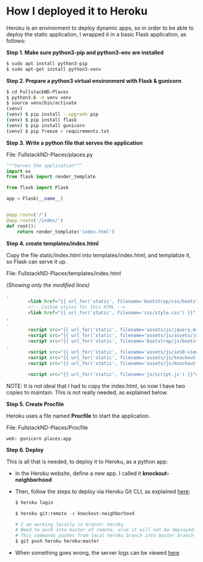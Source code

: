 # How I deployed it to Heroku

Heroku is an environment to deploy dynamic apps, so in order to be able to deploy the static application, I wrapped it in a basic Flask application, as follows:

**Step 1. Make sure python3-pip and python3-env are installed**

```bash
$ sudo apt install python3-pip
$ sudo apt-get install python3-venv
```

**Step 2. Prepare a python3 virtual environment with Flask & gunicorn** 

```bash
$ cd FullstackND-Places
$ python3.6 -m venv venv
$ source venv/bin/activate
(venv)
(venv) $ pip install --upgrade pip
(venv) $ pip install flask
(venv) $ pip install gunicorn
(venv) $ pip freeze > requirements.txt

```

**Step 3. Write a python file that serves the application** 

File: FullstackND-Places/places.py

```python
"""Serves the application"""
import os
from flask import render_template

from flask import Flask

app = Flask(__name__)


@app.route('/')
@app.route('/index/')
def root():
    return render_template('index.html')
```

**Step 4. create templates/index.html** 

Copy the file static/index.html into templates/index.html, and templatize it, so Flask can serve it up.

File: FullstackND-Places/templates/index.html

*(Showing only the modified lines)*

```html
.
        <link href="{{ url_for('static', filename='bootstrap/css/bootstrap.css') }}" rel="stylesheet">
        <!-- Custom styles for this HTML -->
        <link href="{{ url_for('static', filename='css/style.css') }}" rel="stylesheet">
.
.
        <script src="{{ url_for('static', filename='assets/js/jquery.min.js') }}"></script>
        <script src="{{ url_for('static', filename='assets/js/assets/js/popper.js') }}"></script>
        <script src="{{ url_for('static', filename='bootstrap/js/bootstrap.min.js') }}"></script>
.
        <script src="{{ url_for('static', filename='assets/js/ie10-viewport-bug-workaround.js') }}"></script>
        <script src="{{ url_for('static', filename='assets/js/knockout-3.2.0.js') }}"></script>
        <script src="{{ url_for('static', filename='assets/js/knockout-projections.js') }}"></script>

        <script src="{{ url_for('static', filename='js/script.js') }}"></script>
```

NOTE: It is not ideal that I had to copy the index.html, so now I have two copies to maintain. This is not really needed, as explained below.



**Step 5. Create Procfile**

Heroku uses a file named **Procfile** to start the application.

File: FullstackND-Places/Procfile

```
web: gunicorn places:app
```



**Step 6. Deploy**

This is all that is needed, to deploy it to Heroku, as a python app:

- In the Heroku website, define a new app. I called it **knockout-neighborhood**

- Then, follow the steps to deploy via Heroku Git CLI, as explained [here](https://devcenter.heroku.com/articles/git):

  ```bash
  $ heroku login
  
  $ heroku git:remote -a knockout-neighborhood
  
  # I am working locally in branch: heroku
  # Need to push into master of remote, else it will not be deployed.
  # This commands pushes from local heroku branch into master branch of remote repository at heroku
  $ git push heroku heroku:master
  
  ```

- When something goes wrong, the server logs can be viewed [here](https://dashboard.heroku.com/apps/knockout-neighborhood/logs)